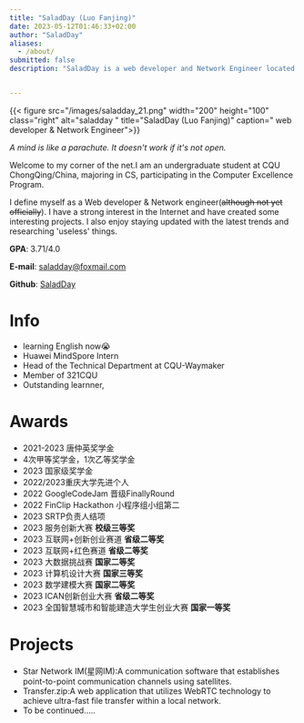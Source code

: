 ```yaml
---
title: "SaladDay (Luo Fanjing)"
date: 2023-05-12T01:46:33+02:00
author: "SaladDay"
aliases:
  - /about/
submitted: false
description: "SaladDay is a web developer and Network Engineer located in CQU ChongQing/China."


---
```


{{< figure src="/images/saladday_21.png"  width="200" height="100" class="right" alt="saladday " title="SaladDay (Luo Fanjing)" caption=" web developer & Network Engineer">}}


*A mind is like a parachute. It doesn't work if it's not open.*

Welcome to my corner of the net.I am an undergraduate student at CQU ChongQing/China, majoring in CS, participating in the Computer Excellence Program.

I define myself as a Web developer & Network engineer(~~although not yet officially~~). I have a strong interest in the Internet and have created some interesting projects. I also enjoy staying updated with the latest trends and researching 'useless' things.

**GPA**: 3.71/4.0

**E-mail**: saladday@foxmail.com

**Github**: [SaladDay](https://github.com/SaladDay) 

# Info

* learning English now😭
* Huawei MindSpore Intern
* Head of the Technical Department at CQU-Waymaker
* Member of 321CQU
* Outstanding learnner,

# Awards
* 2021-2023 唐仲英奖学金
* 4次甲等奖学金，1次乙等奖学金
* 2023 国家级奖学金
* 2022/2023重庆大学先进个人
* 2022 GoogleCodeJam 晋级FinallyRound
* 2022 FinClip Hackathon 小程序组小组第二
* 2023 SRTP负责人结项
* 2023 服务创新大赛 **校级三等奖**
* 2023 互联网+创新创业赛道 **省级二等奖**
* 2023 互联网+红色赛道 **省级二等奖**
* 2023 大数据挑战赛 **国家二等奖**
* 2023 计算机设计大赛 **国家三等奖**
* 2023 数学建模大赛 **国家二等奖**
*	2023 ICAN创新创业大赛 **省级二等奖**
*	2023 全国智慧城市和智能建造大学生创业大赛 **国家一等奖**

# Projects

- Star Network IM(星网IM):A communication software that establishes point-to-point communication channels using satellites.
- Transfer.zip:A web application that utilizes WebRTC technology to achieve ultra-fast file transfer within a local network.
- To be continued.....